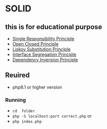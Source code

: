 # SOLID
## this is for educational purpose

- [Single Responsibility Principle](https://github.com/Clever91/solid/tree/master/Single-Responsibility-Principle)
- [Open Closed Principle](https://github.com/Clever91/solid/tree/master/Open-Closed-Principle)
- [Liskov Substitution Principle](https://github.com/Clever91/solid/tree/master/Liskov-Substitution-Principle)
- [Interface Segregation Principle](https://github.com/Clever91/solid/tree/master/Interface-Segregation-Principle)
- [Dependency Inversion Principle](https://github.com/Clever91/solid/tree/master/Dependency-Inversion-Principle)

## Reuired
- php8.1 or higher version 

### Running

- ```cd  folder```
- ```php -S localhost:port correct.php``` or 
- ```php index.php``` 
